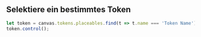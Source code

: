 ## Selektiere ein bestimmtes Token

```js
let token = canvas.tokens.placeables.find(t => t.name === 'Token Name');
token.control();
```